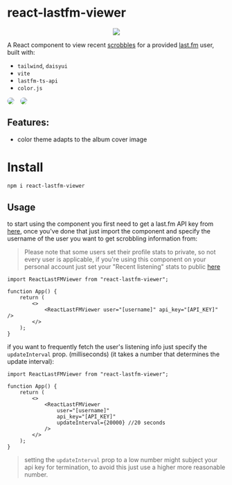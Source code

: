 # react-lastfm-viewer

<p align="center">
    <a href="https://www.npmjs.com/package/react-lastfm-viewer" alt="react-lastfm-viewer(npm)">
        <img src="https://img.shields.io/npm/dt/react-lastfm-viewer?style=for-the-badge&logo=npm&logoColor=red&label=react-lastfm-viewer
" /></a>
</p>

A React component to view recent [scrobbles](https://www.dictionary.com/browse/scrobble) for a provided [last.fm](last.fm) user, built with:

-   `tailwind`, `daisyui`
-   `vite`
-   `lastfm-ts-api`
-   `color.js`

<div style="display: flex; gap: 1em; margin: 1em 0;">
  <img src="https://github.com/ZOASR/react-lastfm-viewer/blob/main/images/Preview_1.png" style="border-radius: 10px"/>
  <img src="https://github.com/ZOASR/react-lastfm-viewer/blob/main/images/Preview_2.png" style="border-radius: 10px"/>
</div>

## Features:

-   color theme adapts to the album cover image

# Install

```bash
npm i react-lastfm-viewer
```

## Usage

to start using the component you first need to get a last.fm API key from [here](https://www.last.fm/api), once you've done that just import the component and specify the username of the user you want to get scrobbling information from:

> Please note that some users set their profile stats to private, so not every user is applicable, if you're using this component on your personal account just set your "Recent listening" stats to public [here](https://www.last.fm/settings/privacy)

```tsx
import ReactLastFMViewer from "react-lastfm-viewer";

function App() {
	return (
		<>
			<ReactLastFMViewer user="[username]" api_key="[API_KEY]" />
		</>
	);
}
```

if you want to frequently fetch the user's listening info just specify the `updateInterval` prop. (milliseconds) (it takes a number that determines the update interval):

```tsx
import ReactLastFMViewer from "react-lastfm-viewer";

function App() {
	return (
		<>
			<ReactLastFMViewer
				user="[username]"
				api_key="[API_KEY]"
				updateInterval={20000} //20 seconds
			/>
		</>
	);
}
```

> setting the `updateInterval` prop to a low number might subject your api key for termination, to avoid this just use a higher more reasonable number.
